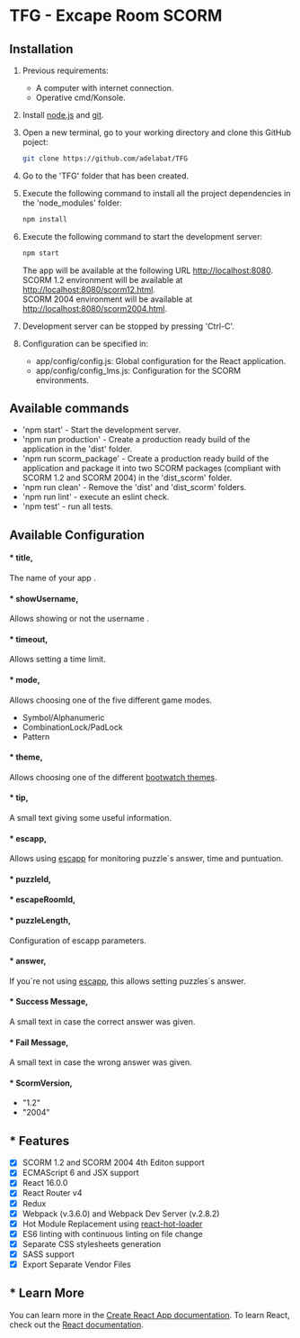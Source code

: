 # TFG - Excape Room SCORM

## Installation
1. Previous requirements:
    * A computer with internet connection.
    * Operative cmd/Konsole.
2. Install [node.js](https://nodejs.org/es/download/) and [git](https://git-scm.com/downloads).
3. Open a new terminal, go to your working directory and clone this GitHub poject:
    ```bash
    git clone https://github.com/adelabat/TFG
    ```
4. Go to the 'TFG' folder that has been created.
5. Execute the following command to install all the project dependencies in the 'node_modules' folder:
    ```bash
    npm install
    ```
6. Execute the following command to start the development server:
    ```bash
    npm start
    ```
   The app will be available at the following URL [http://localhost:8080](http://localhost:8080).  
   SCORM 1.2 environment will be available at [http://localhost:8080/scorm12.html](http://localhost:8080/scorm12.html).  
   SCORM 2004 environment will be available at [http://localhost:8080/scorm2004.html](http://localhost:8080/scorm2004.html).
    
7. Development server can be stopped by pressing 'Ctrl-C'.
8. Configuration can be specified in:  
    * app/config/config.js: Global configuration for the React application.  
    * app/config/config_lms.js: Configuration for the SCORM environments.      

## Available commands

- 'npm start' - Start the development server.
- 'npm run production' - Create a production ready build of the application in the 'dist' folder.
- 'npm run scorm_package' - Create a production ready build of the application and package it into two SCORM packages (compliant with SCORM 1.2 and SCORM 2004) in the 'dist_scorm' folder.
- 'npm run clean' - Remove the 'dist' and 'dist_scorm' folders.
- 'npm run lint' - execute an eslint check.
- 'npm test' - run all tests.

## Available Configuration
#### * title,
The name of your app .
#### * showUsername,
Allows showing or not the username .
#### * timeout,
Allows setting a time limit.
####  * mode,
Allows choosing one of the five different game modes.
* Symbol/Alphanumeric
* CombinationLock/PadLock
* Pattern
#### * theme,
Allows choosing one of the different [bootwatch themes](https://bootswatch.com/).
#### * tip,
A small text giving some useful information.
#### * escapp,
Allows using [escapp](https://escapp.dit.upm.es/) for monitoring puzzle´s answer, time and puntuation.
#### * puzzleId,
#### * escapeRoomId,
#### * puzzleLength,
Configuration of escapp parameters.
#### * answer,
If you´re not using [escapp](https://escapp.dit.upm.es/), this allows setting puzzles´s answer.
#### * Success Message,
A small text in case the correct answer was given.
#### * Fail Message,
A small text in case the wrong answer was given.
#### * ScormVersion,
* "1.2"
* "2004"
      
## * Features
- [x] SCORM 1.2 and SCORM 2004 4th Editon support
- [x] ECMAScript 6 and JSX support
- [x] React 16.0.0
- [x] React Router v4
- [x] Redux
- [x] Webpack (v.3.6.0) and Webpack Dev Server (v.2.8.2)
- [x] Hot Module Replacement using [react-hot-loader](https://github.com/gaearon/react-hot-loader)
- [x] ES6 linting with continuous linting on file change
- [x] Separate CSS stylesheets generation
- [x] SASS support
- [x] Export Separate Vendor Files      

## * Learn More
You can learn more in the [Create React App documentation](https://facebook.github.io/create-react-app/docs/getting-started).
To learn React, check out the [React documentation](https://reactjs.org/).
